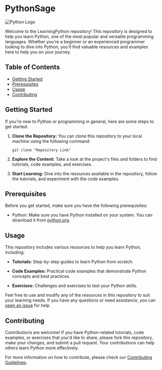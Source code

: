 # PythonSage

![Python Logo](https://www.python.org/static/img/python-logo.png)

Welcome to the LearningPython repository! This repository is designed to help you learn Python, one of the most popular and versatile programming languages. Whether you're a beginner or an experienced programmer looking to dive into Python, you'll find valuable resources and examples here to help you on your journey.

## Table of Contents

- [Getting Started](#getting-started)
- [Prerequisites](#prerequisites)
- [Usage](#usage)
- [Contributing](#contributing)

## Getting Started

If you're new to Python or programming in general, here are some steps to get started:

1. **Clone the Repository:** You can clone this repository to your local machine using the following command:

   ```
   git clone "Repository Link"
   ```

2. **Explore the Content:** Take a look at the project's files and folders to find tutorials, code examples, and exercises.

3. **Start Learning:** Dive into the resources available in the repository, follow the tutorials, and experiment with the code examples.

## Prerequisites

Before you get started, make sure you have the following prerequisites:

- Python: Make sure you have Python installed on your system. You can download it from [python.org](https://www.python.org/downloads/).

## Usage

This repository includes various resources to help you learn Python, including:

- **Tutorials:** Step-by-step guides to learn Python from scratch.

- **Code Examples:** Practical code examples that demonstrate Python concepts and best practices.

- **Exercises:** Challenges and exercises to test your Python skills.

Feel free to use and modify any of the resources in this repository to suit your learning needs. If you have any questions or need assistance, you can [open an issue](https://github.com/HartzFrequency/LearningPython/issues) for help.

## Contributing

Contributions are welcome! If you have Python-related tutorials, code examples, or exercises that you'd like to share, please fork this repository, make your changes, and submit a pull request. Your contributions can help others learn Python more effectively.

For more information on how to contribute, please check our [Contributing Guidelines](CONTRIBUTING.md).
